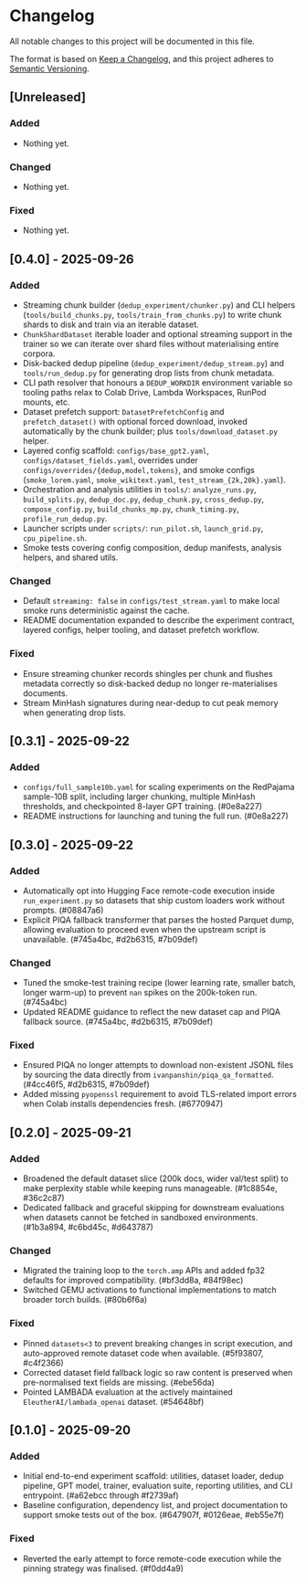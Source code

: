 # Changelog

All notable changes to this project will be documented in this file.

The format is based on [Keep a Changelog](https://keepachangelog.com/en/1.1.0/),
and this project adheres to [Semantic Versioning](https://semver.org/spec/v2.0.0.html).

## [Unreleased]
### Added
- Nothing yet.

### Changed
- Nothing yet.

### Fixed
- Nothing yet.

## [0.4.0] - 2025-09-26
### Added
- Streaming chunk builder (`dedup_experiment/chunker.py`) and CLI helpers (`tools/build_chunks.py`, `tools/train_from_chunks.py`) to write chunk shards to disk and train via an iterable dataset.
- `ChunkShardDataset` iterable loader and optional streaming support in the trainer so we can iterate over shard files without materialising entire corpora.
- Disk-backed dedup pipeline (`dedup_experiment/dedup_stream.py`) and `tools/run_dedup.py` for generating drop lists from chunk metadata.
- CLI path resolver that honours a `DEDUP_WORKDIR` environment variable so tooling paths relax to Colab Drive, Lambda Workspaces, RunPod mounts, etc.
- Dataset prefetch support: `DatasetPrefetchConfig` and `prefetch_dataset()` with optional forced download, invoked automatically by the chunk builder; plus `tools/download_dataset.py` helper.
- Layered config scaffold: `configs/base_gpt2.yaml`, `configs/dataset_fields.yaml`, overrides under `configs/overrides/{dedup,model,tokens}`, and smoke configs (`smoke_lorem.yaml`, `smoke_wikitext.yaml`, `test_stream_{2k,20k}.yaml`).
- Orchestration and analysis utilities in `tools/`: `analyze_runs.py`, `build_splits.py`, `dedup_doc.py`, `dedup_chunk.py`, `cross_dedup.py`, `compose_config.py`, `build_chunks_mp.py`, `chunk_timing.py`, `profile_run_dedup.py`.
- Launcher scripts under `scripts/`: `run_pilot.sh`, `launch_grid.py`, `cpu_pipeline.sh`.
- Smoke tests covering config composition, dedup manifests, analysis helpers, and shared utils.

### Changed
- Default `streaming: false` in `configs/test_stream.yaml` to make local smoke runs deterministic against the cache.
- README documentation expanded to describe the experiment contract, layered configs, helper tooling, and dataset prefetch workflow.

### Fixed
- Ensure streaming chunker records shingles per chunk and flushes metadata correctly so disk-backed dedup no longer re-materialises documents.
- Stream MinHash signatures during near-dedup to cut peak memory when generating drop lists.

## [0.3.1] - 2025-09-22
### Added
- `configs/full_sample10b.yaml` for scaling experiments on the RedPajama sample-10B split, including larger chunking, multiple MinHash thresholds, and checkpointed 8-layer GPT training. (#0e8a227)
- README instructions for launching and tuning the full run. (#0e8a227)

## [0.3.0] - 2025-09-22
### Added
- Automatically opt into Hugging Face remote-code execution inside `run_experiment.py` so datasets that ship custom loaders work without prompts. (#08847a6)
- Explicit PIQA fallback transformer that parses the hosted Parquet dump, allowing evaluation to proceed even when the upstream script is unavailable. (#745a4bc, #d2b6315, #7b09def)

### Changed
- Tuned the smoke-test training recipe (lower learning rate, smaller batch, longer warm-up) to prevent `nan` spikes on the 200k-token run. (#745a4bc)
- Updated README guidance to reflect the new dataset cap and PIQA fallback source. (#745a4bc, #d2b6315, #7b09def)

### Fixed
- Ensured PIQA no longer attempts to download non-existent JSONL files by sourcing the data directly from `ivanpanshin/piqa_qa_formatted`. (#4cc46f5, #d2b6315, #7b09def)
- Added missing `pyopenssl` requirement to avoid TLS-related import errors when Colab installs dependencies fresh. (#6770947)

## [0.2.0] - 2025-09-21
### Added
- Broadened the default dataset slice (200k docs, wider val/test split) to make perplexity stable while keeping runs manageable. (#1c8854e, #36c2c87)
- Dedicated fallback and graceful skipping for downstream evaluations when datasets cannot be fetched in sandboxed environments. (#1b3a894, #c6bd45c, #d643787)

### Changed
- Migrated the training loop to the `torch.amp` APIs and added fp32 defaults for improved compatibility. (#bf3dd8a, #84f98ec)
- Switched GEMU activations to functional implementations to match broader torch builds. (#80b6f6a)

### Fixed
- Pinned `datasets<3` to prevent breaking changes in script execution, and auto-approved remote dataset code when available. (#5f93807, #c4f2366)
- Corrected dataset field fallback logic so raw content is preserved when pre-normalised text fields are missing. (#ebe56da)
- Pointed LAMBADA evaluation at the actively maintained `EleutherAI/lambada_openai` dataset. (#54648bf)

## [0.1.0] - 2025-09-20
### Added
- Initial end-to-end experiment scaffold: utilities, dataset loader, dedup pipeline, GPT model, trainer, evaluation suite, reporting utilities, and CLI entrypoint. (#a62ebcc through #f2739af)
- Baseline configuration, dependency list, and project documentation to support smoke tests out of the box. (#647907f, #0126eae, #eb55e7f)

### Fixed
- Reverted the early attempt to force remote-code execution while the pinning strategy was finalised. (#f0dd4a9)
